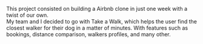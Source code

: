 This project consisted on building a Airbnb clone in just one week with a twist of our own.  
My team and I decided to go with Take a Walk, which helps the user find the closest walker for their dog in a matter of minutes. With features such as bookings, distance comparison, walkers profiles, and many other.
